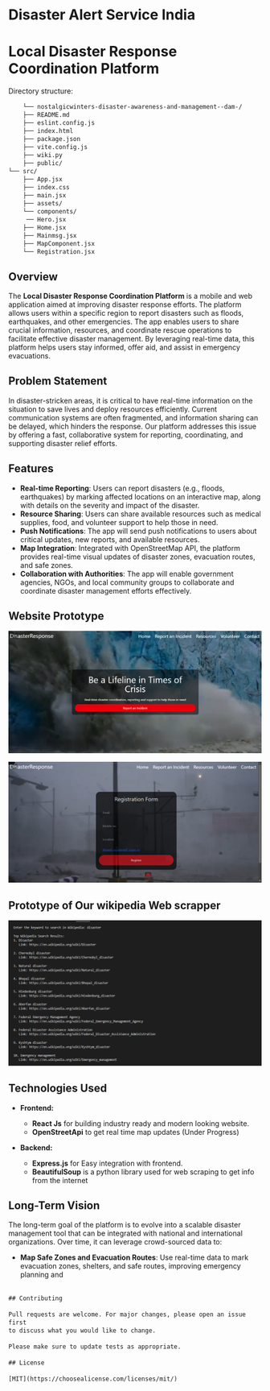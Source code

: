 # Disaster Alert Service India
# Local Disaster Response Coordination Platform

Directory structure:

        └── nostalgicwinters-disaster-awareness-and-management--dam-/
        ├── README.md
        ├── eslint.config.js
        ├── index.html
        ├── package.json
        ├── vite.config.js
        ├── wiki.py
        ├── public/
    └── src/
        ├── App.jsx
        ├── index.css
        ├── main.jsx
        ├── assets/
        └── components/
         ── Hero.jsx
        ├── Home.jsx
        ├── Mainmsg.jsx
        ├── MapComponent.jsx
        └── Registration.jsx


## Overview

The **Local Disaster Response Coordination Platform** is a mobile and web application aimed at improving disaster response efforts. The platform allows users within a specific region to report disasters such as floods, earthquakes, and other emergencies. The app enables users to share crucial information, resources, and coordinate rescue operations to facilitate effective disaster management. By leveraging real-time data, this platform helps users stay informed, offer aid, and assist in emergency evacuations.

## Problem Statement

In disaster-stricken areas, it is critical to have real-time information on the situation to save lives and deploy resources efficiently. Current communication systems are often fragmented, and information sharing can be delayed, which hinders the response. Our platform addresses this issue by offering a fast, collaborative system for reporting, coordinating, and supporting disaster relief efforts.

## Features

- **Real-time Reporting**: Users can report disasters (e.g., floods, earthquakes) by marking affected locations on an interactive map, along with details on the severity and impact of the disaster.
- **Resource Sharing**: Users can share available resources such as medical supplies, food, and volunteer support to help those in need.
- **Push Notifications**: The app will send push notifications to users about critical updates, new reports, and available resources.
- **Map Integration**: Integrated with OpenStreetMap API, the platform provides real-time visual updates of disaster zones, evacuation routes, and safe zones.
- **Collaboration with Authorities**: The app will enable government agencies, NGOs, and local community groups to collaborate and coordinate disaster management efforts effectively.

## Website Prototype
![image alt](https://github.com/NostalgicWinters/Disaster-Awareness-and-Management--DAM-/blob/main/website%20prototype%20.png?raw=true)

![image alt](https://github.com/NostalgicWinters/Disaster-Awareness-and-Management--DAM-/blob/main/website%20prototype2.png?raw=true)

## Prototype of Our wikipedia Web scrapper
![image alt](https://github.com/NostalgicWinters/Disaster-Awareness-and-Management--DAM-/blob/main/WikiScrapper.png)

## Technologies Used

- **Frontend:**
  - **React Js** for building industry ready and modern looking website.
  - **OpenStreetApi** to get real time map updates (Under Progress)

- **Backend:**
  - **Express.js** for Easy integration with frontend.
  - **BeautifulSoup** is a python library used for web scraping to get info from the internet
  
## Long-Term Vision

The long-term goal of the platform is to evolve into a scalable disaster management tool that can be integrated with national and international organizations. Over time, it can leverage crowd-sourced data to:

- **Map Safe Zones and Evacuation Routes**: Use real-time data to mark evacuation zones, shelters, and safe routes, improving emergency planning and

```

## Contributing

Pull requests are welcome. For major changes, please open an issue first
to discuss what you would like to change.

Please make sure to update tests as appropriate.

## License

[MIT](https://choosealicense.com/licenses/mit/)
